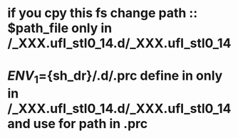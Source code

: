# if you cpy this fs change path :: $path_file  only in /_XXX.ufl_stl0_14.d/_XXX.ufl_stl0_14
# ${ENV_1}=${sh_dr}/.d/.prc define in only in /_XXX.ufl_stl0_14.d/_XXX.ufl_stl0_14 and use for path in .prc